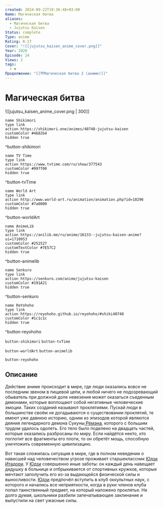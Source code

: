 ```yaml
---
created: 2024-09-22T19:36:48+03:00
Name: Магическая битва
aliases:
  - Магическая битва
  - Jujutsu Kaisen
Status: complete
Type: anime
Rating: R-17
Cover: "![[jujutsu_kaisen_anime_cover.png]]"
Year: 2020
Episode: 24
Views: 2
tags:
  - ❤
Продолжение: "[[⛩️Магическая битва 2 (аниме)]]"
---
```


# Магическая битва

![[jujutsu_kaisen_anime_cover.png | 300]]

```button
name Shikimori
type link
action https://shikimori.one/animes/40748-jujutsu-kaisen
customColor #4682b4
hidden true
```
^button-shikimori

```button
name TV Time
type link
action https://www.tvtime.com/ru/show/377543
customColor #997f00
hidden true
```
^button-tvTime

```button
name World Art
type link
action http://www.world-art.ru/animation/animation.php?id=10296
customColor #7a0000
hidden true
```
^button-worldArt

```button
name AnimeLib
type link
action https://anilib.me/ru/anime/16133--jujutsu-kaisen-anime?ui=1710953
customColor #252527
customTextColor #7E57C2
hidden true
```
^button-animelib

```button
name Senkuro
type link
action https://senkuro.com/anime/jujutsu-kaisen
customColor #191A21
hidden true
```
^button-senkuro

```button
name ReYohoho
type link
action https://reyohoho.github.io/reyohoho/#shiki40748
customColor #1c1c1c
hidden true
```
^button-reyohoho



`button-shikimori` `button-tvTime`

`button-worldArt` `button-animelib`

`button-reyohoho`

## Описание

Действие аниме происходит в мире, где люди оказались вовсе не последним звеном в пищевой цепи, и любой ничего не подозревающий обыватель при должной доле невезения может оказаться съеденным демонами, которые воплощают собой негативные человеческие эмоции. Таких созданий называют проклятиями. Пускай люди в большинстве своём не догадываются о существовании проклятий, те имеют уже давнюю историю, одним из эпизодов которой являются деяния легендарного демона Сукуны[ Рёмэна](https://shikimori.one/characters/175198-sukuna-ryoumen), которого с большим трудом удалось одолеть. Его тело было поделено на двадцать частей, которые оказались разбросаны по миру. Если найдётся некто, кто поглотит все фрагменты его плоти, то он обретёт мощь, способную уничтожить современную цивилизацию.

Вот такая сложилась ситуация в мире, где в полном неведении о нависшей над человечеством угрозе проживает старшеклассник [Юдзи Итадори](https://shikimori.one/characters/163847-yuuji-itadori). У [Юдзи](https://shikimori.one/characters/163847-yuuji-itadori) совершенно иные заботы: он каждый день навещает дедушку в больнице и отбрыкивается от спортивных кружков, которые мечтают заполучить его из-за выдающейся физической силы и выносливости. [Юдзи](https://shikimori.one/characters/163847-yuuji-itadori) предпочёл вступить в клуб оккультных наук, с которого и начались все неприятности, когда в руки членов клуба попал таинственный предмет, на который наложено проклятье. Не долго думая, школьники разбили запечатывающее заклинание и выпустили на свет ужасные силы.
